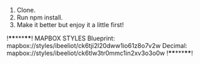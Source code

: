 1. Clone.
2. Run npm install. 
3. Make it better but enjoy it a little first!

!********\*\*********\*\*\*********\*\*********!
MAPBOX STYLES
Blueprint: mapbox://styles/ibeeliot/ck6tji2l20dww1io61z8o7v2w
Decimal: mapbox://styles/ibeeliot/ck6tlw3tr0mmc1in2xv3o3o0w
!********\*\*********\*\*\*********\*\*********!


